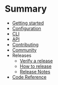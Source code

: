 <!--
 - Licensed to the Apache Software Foundation (ASF) under one or more
 - contributor license agreements.  See the NOTICE file distributed with
 - this work for additional information regarding copyright ownership.
 - The ASF licenses this file to You under the Apache License, Version 2.0
 - (the "License"); you may not use this file except in compliance with
 - the License.  You may obtain a copy of the License at
 -
 -   http://www.apache.org/licenses/LICENSE-2.0
 -
 - Unless required by applicable law or agreed to in writing, software
 - distributed under the License is distributed on an "AS IS" BASIS,
 - WITHOUT WARRANTIES OR CONDITIONS OF ANY KIND, either express or implied.
 - See the License for the specific language governing permissions and
 - limitations under the License.
 -->

<!-- prettier-ignore-start -->

<!-- markdown-link-check-disable -->
# Summary

- [Getting started](index.md)
- [Configuration](configuration.md)
- [CLI](cli.md)
- [API](api.md)
- [Contributing](contributing.md)
- [Community](community.md)
- Releases
    - [Verify a release](verify-release.md)
    - [How to release](how-to-release.md)
    - [Release Notes](https://github.com/apache/iceberg-python/releases)
- [Code Reference](reference/)

<!-- markdown-link-check-enable-->

<!-- prettier-ignore-end -->
